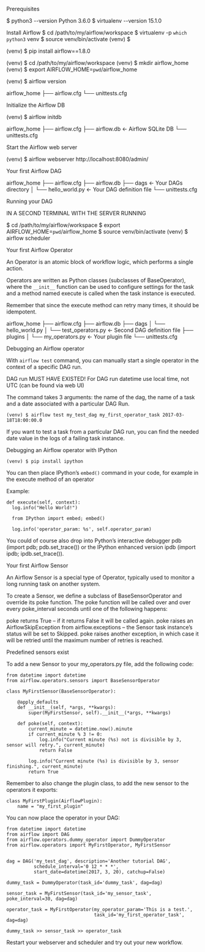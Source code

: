 Prerequisites

$ python3 --version
Python 3.6.0
$ virtualenv --version
15.1.0







Install Airflow
$ cd /path/to/my/airflow/workspace
$ virtualenv -p `which python3` venv
$ source venv/bin/activate
(venv) $

(venv) $ pip install airflow==1.8.0

(venv) $ cd /path/to/my/airflow/workspace
(venv) $ mkdir airflow_home
(venv) $ export AIRFLOW_HOME=`pwd`/airflow_home

(venv) $ airflow version

 airflow_home
 ├── airflow.cfg
 └── unittests.cfg







Initialize the Airflow DB

(venv) $ airflow initdb

airflow_home
├── airflow.cfg
├── airflow.db        <- Airflow SQLite DB
└── unittests.cfg


Start the Airflow web server

(venv) $ airflow webserver
  http://localhost:8080/admin/








Your first Airflow DAG

airflow_home
├── airflow.cfg
├── airflow.db
├── dags                <- Your DAGs directory
│   └── hello_world.py  <- Your DAG definition file
└── unittests.cfg








Running your DAG

IN A SECOND TERMINAL WITH THE SERVER RUNNING

$ cd /path/to/my/airflow/workspace
$ export AIRFLOW_HOME=`pwd`/airflow_home
$ source venv/bin/activate
(venv) $ airflow scheduler








Your first Airflow Operator

An Operator is an atomic block of workflow logic, which performs a single action.

Operators are written as Python classes (subclasses of BaseOperator), where the `__init__` function can be used to configure settings for the task and a method named execute is called when the task instance is executed.

Remember that since the execute method can retry many times, it should be idempotent.

airflow_home
├── airflow.cfg
├── airflow.db
├── dags
│   └── hello_world.py
│   └── test_operators.py  <- Second DAG definition file
├── plugins
│   └── my_operators.py    <- Your plugin file
└── unittests.cfg








Debugging an Airflow operator

With `airflow test` command, you can manually start a single operator in the context of a specific DAG run.

DAG run MUST HAVE EXISTED! For DAG run datetime use local time, not UTC (can be found via web UI)

The command takes 3 arguments: the name of the dag, the name of a task and a date associated with a particular DAG Run.

`(venv) $ airflow test my_test_dag my_first_operator_task 2017-03-18T18:00:00.0`

If you want to test a task from a particular DAG run, you can find the needed date value in the logs of a failing task instance.









Debugging an Airflow operator with IPython

`(venv) $ pip install ipython`

You can then place IPython’s `embed()` command in your code, for example in the execute method of an operator

Example:
  ```
  def execute(self, context):
    log.info("Hello World!")

    from IPython import embed; embed()

    log.info('operator_param: %s', self.operator_param)
  ```

  You could of course also drop into Python’s interactive debugger pdb (import pdb; pdb.set_trace()) or the IPython enhanced version ipdb (import ipdb; ipdb.set_trace()).










Your first Airflow Sensor

An Airflow Sensor is a special type of Operator, typically used to monitor a long running task on another system.

To create a Sensor, we define a subclass of BaseSensorOperator and override its poke function. The poke function will be called over and over every poke_interval seconds until one of the following happens:

poke returns True – if it returns False it will be called again.
poke raises an AirflowSkipException from airflow.exceptions – the Sensor task instance’s status will be set to Skipped.
poke raises another exception, in which case it will be retried until the maximum number of retries is reached.

Predefined sensors exist

To add a new Sensor to your my_operators.py file, add the following code:

```
from datetime import datetime
from airflow.operators.sensors import BaseSensorOperator

class MyFirstSensor(BaseSensorOperator):

    @apply_defaults
    def __init__(self, *args, **kwargs):
        super(MyFirstSensor, self).__init__(*args, **kwargs)

    def poke(self, context):
        current_minute = datetime.now().minute
        if current_minute % 3 != 0:
            log.info("Current minute (%s) not is divisible by 3, sensor will retry.", current_minute)
            return False

        log.info("Current minute (%s) is divisible by 3, sensor finishing.", current_minute)
        return True
```

Remember to also change the plugin class, to add the new sensor to the operators it exports:
```
class MyFirstPlugin(AirflowPlugin):
    name = "my_first_plugin"
```

You can now place the operator in your DAG:
```
from datetime import datetime
from airflow import DAG
from airflow.operators.dummy_operator import DummyOperator
from airflow.operators import MyFirstOperator, MyFirstSensor


dag = DAG('my_test_dag', description='Another tutorial DAG',
          schedule_interval='0 12 * * *',
          start_date=datetime(2017, 3, 20), catchup=False)

dummy_task = DummyOperator(task_id='dummy_task', dag=dag)

sensor_task = MyFirstSensor(task_id='my_sensor_task', poke_interval=30, dag=dag)

operator_task = MyFirstOperator(my_operator_param='This is a test.',
                                task_id='my_first_operator_task', dag=dag)

dummy_task >> sensor_task >> operator_task
```

Restart your webserver and scheduler and try out your new workflow.
